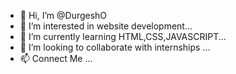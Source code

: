 - 👋 Hi, I’m @DurgeshO
- 👀 I’m interested in website development...
- 🌱 I’m currently learning HTML,CSS,JAVASCRIPT...
- 💞️ I’m looking to collaborate with internships ...
- 📫 Connect Me ...

<!---
DurgeshO/DurgeshO is a ✨ special ✨ repository because its `README.md` (this file) appears on your GitHub profile.
You can click the Preview link to take a look at your changes.
--->
